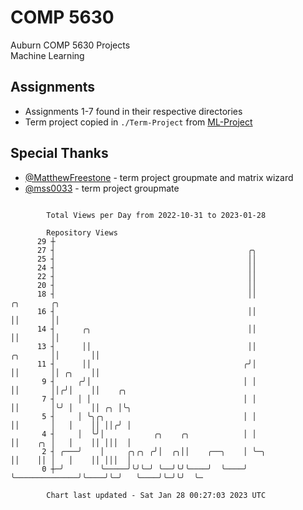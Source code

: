 # COMP 5630
Auburn COMP 5630 Projects  
Machine Learning

## Assignments
- Assignments 1-7 found in their respective directories
- Term project copied in `./Term-Project` from [ML-Project](https://github.com/wumphlett/ML-Project)

## Special Thanks
- [@MatthewFreestone](https://github.com/MatthewFreestone) - term project groupmate and matrix wizard
- [@mss0033](https://github.com/mss0033) - term project groupmate

```

        Total Views per Day from 2022-10-31 to 2023-01-28

        Repository Views
      29 ┼
      27 ┤                                           ╭╮
      25 ┤                                           ││
      24 ┤                                           ││
      22 ┤                                           ││
      20 ┤                                           ││
      18 ┤                                           ││                         ╭╮       ╭╮
      16 ┤                                           ││                         ││       ││
      14 ┤      ╭╮                                   ││                         ││       ││
      13 ┤      ││                                   ││                ╭╮       ││       ││
      11 ┤      ││                                  ╭╯│                ││       ││ ╭╮    ││
       9 ┤     ╭╯│                                  │ │                ││       ││╭╯│    ││    ╭╮
       7 ┤     │ │                                  │ │                ││       │╰╯ │    ││ ╭╮ │╰╮
       5 ┤     │ ╰╮╭╮                               │ │                ││       │   │    ││ ││╭╯ │
       4 ┤     │  ╰╯│           ╭╮    ╭╮            │ │                ││    ╭╮ │   │    ││ │││  │
       2 ┤ ╭───╯    │     ╭╮╭╮ ╭╯│  ╭╮││    ╭──╮    │ ╰─╮              ││    ││ │   │    ││ │││  │
       0 ┼─╯        ╰─────╯╰╯╰─╯ ╰──╯╰╯╰────╯  ╰────╯   ╰──────────────╯╰────╯╰─╯   ╰────╯╰─╯╰╯  ╰─

        Chart last updated - Sat Jan 28 00:27:03 2023 UTC
        
```
